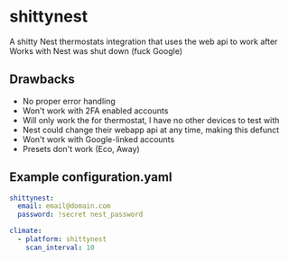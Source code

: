 # shittynest

A shitty Nest thermostats integration that uses the web api to work after Works with Nest was shut down (fuck Google)

## Drawbacks

- No proper error handling
- Won't work with 2FA enabled accounts
- Will only work the for thermostat, I have no other devices to test with
- Nest could change their webapp api at any time, making this defunct
- Won't work with Google-linked accounts
- Presets don't work (Eco, Away)

## Example configuration.yaml

```yaml
shittynest:
  email: email@domain.com
  password: !secret nest_password

climate:
  - platform: shittynest
    scan_interval: 10
```
